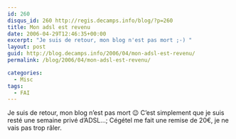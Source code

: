 ```yaml
---
id: 260
disqus_id: 260 http://regis.decamps.info/blog/?p=260
title: Mon adsl est revenu
date: 2006-04-29T12:46:35+00:00
excerpt: "Je suis de retour, mon blog n'est pas mort ;-) "
layout: post
guid: http://blog.decamps.info/2006/04/mon-adsl-est-revenu/
permalink: /blog/2006/04/mon-adsl-est-revenu/

categories:
  - Misc
tags:
  - FAI
---
```

Je suis de retour, mon blog n’est pas mort 😉 C’est simplement que je suis resté une semaine privé d’ADSL…; Cégétel me fait une remise de 20€, je ne vais pas trop râler.
